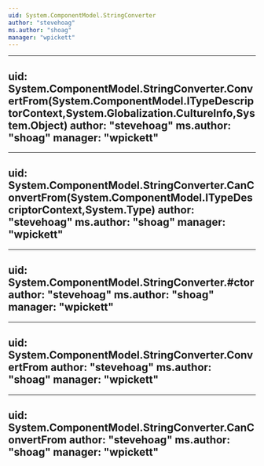 ```yaml
---
uid: System.ComponentModel.StringConverter
author: "stevehoag"
ms.author: "shoag"
manager: "wpickett"
---
```


---
uid: System.ComponentModel.StringConverter.ConvertFrom(System.ComponentModel.ITypeDescriptorContext,System.Globalization.CultureInfo,System.Object)
author: "stevehoag"
ms.author: "shoag"
manager: "wpickett"
---

---
uid: System.ComponentModel.StringConverter.CanConvertFrom(System.ComponentModel.ITypeDescriptorContext,System.Type)
author: "stevehoag"
ms.author: "shoag"
manager: "wpickett"
---

---
uid: System.ComponentModel.StringConverter.#ctor
author: "stevehoag"
ms.author: "shoag"
manager: "wpickett"
---

---
uid: System.ComponentModel.StringConverter.ConvertFrom
author: "stevehoag"
ms.author: "shoag"
manager: "wpickett"
---

---
uid: System.ComponentModel.StringConverter.CanConvertFrom
author: "stevehoag"
ms.author: "shoag"
manager: "wpickett"
---
